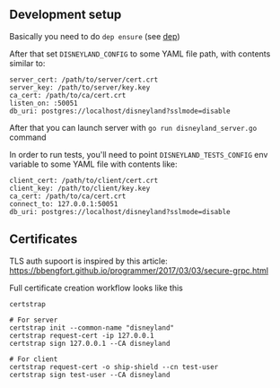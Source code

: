 
Development setup
---

Basically you need to do `dep ensure` (see [dep](https://github.com/golang/dep))

After that set `DISNEYLAND_CONFIG` to some YAML file path, with contents similar to:

```
server_cert: /path/to/server/cert.crt
server_key: /path/to/server/key.key
ca_cert: /path/to/ca/cert.crt
listen_on: :50051
db_uri: postgres://localhost/disneyland?sslmode=disable
```

After that you can launch server with `go run disneyland_server.go` command

In order to run tests, you'll need to point `DISNEYLAND_TESTS_CONFIG` env variable to some YAML file with contents like:
```
client_cert: /path/to/client/cert.crt
client_key: /path/to/client/key.key
ca_cert: /path/to/ca/cert.crt
connect_to: 127.0.0.1:50051
db_uri: postgres://localhost/disneyland?sslmode=disable
```


Certificates
---

TLS auth supoort is inspired by this article: https://bbengfort.github.io/programmer/2017/03/03/secure-grpc.html

Full certificate creation workflow looks like this

```
certstrap

# For server
certstrap init --common-name "disneyland"
certstrap request-cert -ip 127.0.0.1
certstrap sign 127.0.0.1 --CA disneyland

# For client
certstrap request-cert -o ship-shield --cn test-user
certstrap sign test-user --CA disneyland
```